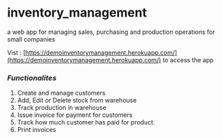 # inventory_management
a web app for managing sales, purchasing and production operations for small companies

Vist : [https://demoinventorymanagement.herokuapp.com/](https://demoinventorymanagement.herokuapp.com/) to access the app

### *Functionalites*
1. Create and manage customers
2. Add, Edit or Delete stock from warehouse
3. Track production in warehouse
3. Issue invoice for payment for customers
4. Track how much customer has paid for product.
5. Print invoices

